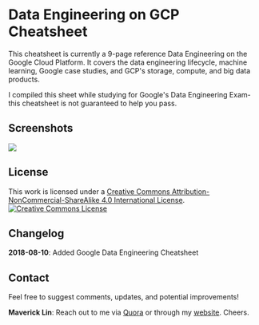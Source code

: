 # Data Engineering on GCP Cheatsheet

This cheatsheet is currently a 9-page reference Data Engineering on the Google Cloud Platform. It covers the data engineering lifecycle, machine learning, Google case studies, and GCP's storage, compute, and big data products.

I compiled this sheet while studying for Google's Data Engineering Exam- this cheatsheet is not guaranteed to help you pass.

## Screenshots
![](Screenshots/screenshot1.png?raw=true)

## License
This work is licensed under a <a rel="license" href="http://creativecommons.org/licenses/by-nc-sa/4.0/">Creative Commons Attribution-NonCommercial-ShareAlike 4.0 International License</a>.
<a rel="license" href="http://creativecommons.org/licenses/by-nc-sa/4.0/"><img alt="Creative Commons License" style="border-width:0" src="https://i.creativecommons.org/l/by-nc-sa/4.0/88x31.png" /></a><br/>

## Changelog
**2018-08-10**: Added Google Data Engineering Cheatsheet

## Contact
Feel free to suggest comments, updates, and potential improvements!

**Maverick Lin**: Reach out to me via [Quora](https://www.quora.com/profile/Maverick-Lin) or through my [website](http://mavericklin.com/). Cheers.

